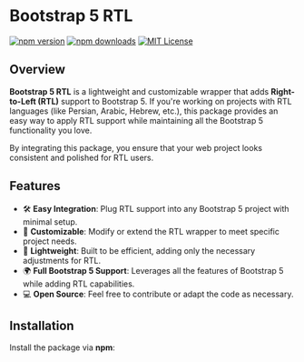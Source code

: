 # Bootstrap 5 RTL

[![npm version](https://img.shields.io/npm/v/bootstrap-v5-rtl)](https://www.npmjs.com/package/bootstrap-v5-rtl)
[![npm downloads](https://img.shields.io/npm/dm/bootstrap-v5-rtl)](https://www.npmjs.com/package/bootstrap-v5-rtl)
[![MIT License](https://img.shields.io/github/license/seyed-amir-mehrizi/bootstrap-v5-rtl)](https://github.com/seyed-amir-mehrizi/bootstrap-rtl-wrapper/blob/main/LICENSE)

## Overview

**Bootstrap 5 RTL** is a lightweight and customizable wrapper that adds **Right-to-Left (RTL)** support to Bootstrap 5. If you're working on projects with RTL languages (like Persian, Arabic, Hebrew, etc.), this package provides an easy way to apply RTL support while maintaining all the Bootstrap 5 functionality you love.

By integrating this package, you ensure that your web project looks consistent and polished for RTL users.

## Features

- 🛠 **Easy Integration**: Plug RTL support into any Bootstrap 5 project with minimal setup.
- 🎨 **Customizable**: Modify or extend the RTL wrapper to meet specific project needs.
- 🚀 **Lightweight**: Built to be efficient, adding only the necessary adjustments for RTL.
- 🌍 **Full Bootstrap 5 Support**: Leverages all the features of Bootstrap 5 while adding RTL capabilities.
- 💻 **Open Source**: Feel free to contribute or adapt the code as necessary.

## Installation

Install the package via **npm**:

